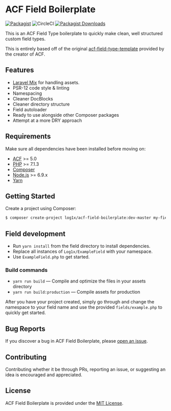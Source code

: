 # ACF Field Boilerplate

[![Packagist](https://img.shields.io/packagist/v/log1x/acf-field-boilerplate.svg?style=flat-square)](https://packagist.org/packages/log1x/acf-field-boilerplate)
![CircleCI](https://img.shields.io/circleci/build/gh/Log1x/acf-field-boilerplate.svg?style=flat-square)
[![Packagist Downloads](https://img.shields.io/packagist/dt/log1x/acf-field-boilerplate.svg?style=flat-square)](https://packagist.org/packages/log1x/acf-field-boilerplate)

This is an ACF Field Type boilerplate to quickly make clean, well structured custom field types.

This is entirely based off of the original [acf-field-type-template](https://github.com/elliotcondon/acf-field-type-template) provided by the creator of ACF.

## Features

* [Laravel Mix](https://laravelmix.com) for handling assets.
* PSR-12 code style & linting
* Namespacing
* Cleaner DocBlocks
* Cleaner directory structure
* Field autoloader
* Ready to use alongside other Composer packages
* Attempt at a more DRY approach

## Requirements

Make sure all dependencies have been installed before moving on:

* [ACF](https://www.advancedcustomfields.com/pro/) >= 5.0
* [PHP](http://php.net/manual/en/install.php) >= 7.1.3
* [Composer](https://getcomposer.org/download/)
* [Node.js](http://nodejs.org/) >= 6.9.x
* [Yarn](https://yarnpkg.com/en/docs/install)

## Getting Started

Create a project using Composer:

```bash
$ composer create-project log1x/acf-field-boilerplate:dev-master my-field
```

## Field development

* Run `yarn install` from the field directory to install dependencies.
* Replace all instances of `Log1x/ExampleField` with your namespace.
* Use `ExampleField.php` to get started.

### Build commands

* `yarn run build` — Compile and optimize the files in your assets directory
* `yarn run build:production` — Compile assets for production

After you have your project created, simply go through and change the namespace to your field name and use the provided `fields/example.php` to quickly get started.

## Bug Reports

If you discover a bug in ACF Field Boilerplate, please [open an issue](https://github.com/log1x/acf-field-boilerplate/issues).

## Contributing

Contributing whether it be through PRs, reporting an issue, or suggesting an idea is encouraged and appreciated.

## License

ACF Field Boilerplate is provided under the [MIT License](https://github.com/log1x/acf-field-boilerplate/blob/master/LICENSE.md).
